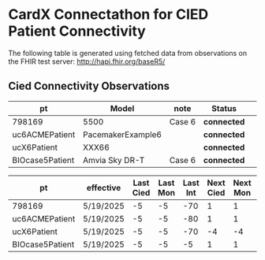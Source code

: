 # CardX Connectathon for CIED Patient Connectivity
The following table is generated using fetched data from observations on the FHIR test server: http://hapi.fhir.org/baseR5/


## Cied Connectivity Observations

| pt | Model | note | Status |   |
| --- | --- | --- | --- | --- |
| 798169 | 5500 | Case 6 | **connected** |  |
| uc6ACMEPatient | PacemakerExample6 |  | **connected** |  |
| ucX6Patient | XXX66 |  | **connected** |  |
| BIOcase5Patient | Amvia Sky DR-T | Case 6 | **connected** |  |

| pt | effective | Last Cied | Last Mon | Last Int | Next Cied | Next Mon | Next Int |
| --- | --- | --- | --- | --- | --- | --- | --- |
| 798169 | 5/19/2025 | -5 | -5 | -70 | 1 | 1 | 21 |
| uc6ACMEPatient | 5/19/2025 | -5 | -5 | -80 | 1 | 1 | 21 |
| ucX6Patient | 5/19/2025 | -5 | -5 | -70 | -4 | -4 | 21 |
| BIOcase5Patient | 5/19/2025 | -5 | -5 | -5 | 1 | 1 | 21 |

